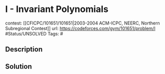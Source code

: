 # I - Invariant Polynomials

contest: [[CFICPC/101651/101651|2003-2004 ACM-ICPC, NEERC, Northern Subregional Contest]]
url: https://codeforces.com/gym/101651/problem/I
#Status/UNSOLVED
Tags: #

## Description

## Solution

